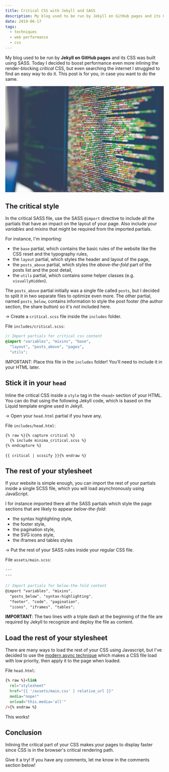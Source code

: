 ```yaml
---
title: Critical CSS with Jekyll and SASS
description: My blog used to be run by Jekyll on GitHub pages and its CSS was built using SASS. Today I decided to boost performance even more inlining the render-blocking critical CSS, but even searching the internet I struggled to find an easy way to do it. This post is for you, in case you want to do the same.
date: 2019-06-17
tags:
  - techniques
  - web performance
  - css
---
```


My blog used to be run by **Jekyll on GitHub pages** and its CSS was built using SASS. Today I decided to boost performance even more inlining the render-blocking _critical_ CSS, but even searching the internet I struggled to find an easy way to do it. This post is for you, in case you want to do the same.

<img src="critical-css-jekyll-sass.png" alt="Random blurred code" sizes="648px" loading="eager" fetchpriority="high">

## The critical style

In the critical SASS file, use the SASS `@import` directive to include all the partials that have an impact on the layout of your page. Also include your _variables_ and _mixins_ that might be required from the imported partials.

For instance, I'm importing:

- the `base` partial, which contains the basic rules of the website like the CSS reset and the typography rules,
- the `layout` partial, which styles the header and layout of the page,
- the `posts_above` partial, which styles the _above-the-fold_ part of the posts list and the post detail,
- the `utils` partial, which contains some helper classes (e.g. `visuallyHidden`).

The `posts_above` partial initially was a single file called `posts`, but I decided to split it in two separate files to optimize even more. The other partial, named `posts_below`, contains information to style the post footer (the author section, the share button) so it's _not_ included here.

&rarr; Create a `critical.scss` file inside the `includes` folder.

File `includes/critical.scss`:

```scss
// Import partials for critical css content
@import "variables", "mixins", "base",
  "layout", "posts_above", "pages",
  "utils";
```

IMPORTANT: Place this file in the `includes` folder! You'll need to include it in your HTML later.

## Stick it in your `head`

Inline the critical CSS inside a `style` tag in the `<head>` section of your HTML. You can do that using the following Jekyll code, which is based on the Liquid template engine used in Jekyll.

&rarr; Open your `head.html` partial if you have any.

File `includes/head.html`:

```liquid
{% raw %}{% capture critical %}
  {% include minima_critical.scss %}
{% endcapture %}

{{ critical | scssify }}{% endraw %}
```

## The rest of your stylesheet

If your website is simple enough, you can import the rest of your partials inside a single SCSS file, which you will load asynchronously using JavaScript.

I for instance imported there all the SASS partials which style the page sections that are likely to appear _below-the-fold_:

- the syntax highlighting style,
- the footer style,
- the pagination style,
- the SVG icons style,
- the iframes and tables styles

&rarr; Put the rest of your SASS rules inside your regular CSS file.

File `assets/main.scss`:

```scss
---
---

// Import partials for below-the-fold content
@import "variables", "mixins",
  "posts_below", "syntax-highlighting",
  "footer", "code", "pagination",
  "icons", "iframes", "tables";
```

**IMPORTANT**: The two lines with a triple dash at the beginning of the file are required by Jekyll to recognize and deploy the file as content.

## Load the rest of your stylesheet

There are many ways to load the rest of your CSS using Javascript, but I've decided to use the [modern async technique](https://www.filamentgroup.com/lab/async-css.html) which makes a CSS file load with low priority, then apply it to the page when loaded.

File `head.html`:

```html
{% raw %}<link
  rel="stylesheet"
  href="{{ '/assets/main.css' | relative_url }}"
  media="nope!"
  onload="this.media='all'"
/>{% endraw %}
```

This works!

## Conclusion

Inlining the critical part of your CSS makes your pages to display faster since CSS is in the browser's critical rendering path.

Give it a try! If you have any comments, let me know in the comments section below!

